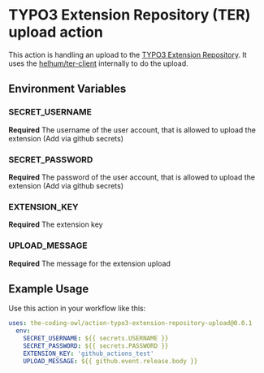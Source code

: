 # TYPO3 Extension Repository (TER) upload action

This action is handling an upload to the [TYPO3 Extension Repository](https://extensions.typo3.org/).
It uses the [helhum/ter-client](https://github.com/helhum/ter-client) internally to do the upload.

## Environment Variables

### SECRET_USERNAME
**Required** The username of the user account, that is allowed to upload the extension (Add via github secrets)

### SECRET_PASSWORD
**Required** The password of the user account, that is allowed to upload the extension (Add via github secrets)

### EXTENSION_KEY
**Required** The extension key

### UPLOAD_MESSAGE
**Required** The message for the extension upload

## Example Usage
Use this action in your workflow like this:

```yaml
uses: the-coding-owl/action-typo3-extension-repository-upload@0.0.1
  env: 
    SECRET_USERNAME: ${{ secrets.USERNAME }}
    SECRET_PASSWORD: ${{ secrets.PASSWORD }}
    EXTENSION_KEY: 'github_actions_test'
    UPLOAD_MESSAGE: ${{ github.event.release.body }}
```
